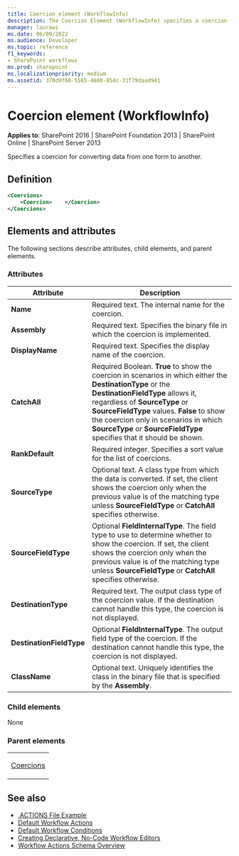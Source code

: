 ```yaml
---
title: Coercion element (WorkflowInfo)
description: The Coercion Element (WorkflowInfo) specifies a coercion for converting data from one form to another.
manager: laurawi
ms.date: 06/09/2022
ms.audience: Developer
ms.topic: reference
f1_keywords:
- SharePoint workflows
ms.prod: sharepoint
ms.localizationpriority: medium
ms.assetid: 370d9f60-5565-4660-854c-31f79daad941
---
```


# Coercion element (WorkflowInfo)

**Applies to**: SharePoint 2016 | SharePoint Foundation 2013 | SharePoint Online | SharePoint Server 2013

Specifies a coercion for converting data from one form to another.

## Definition

```XML
<Coercions>
    <Coercion>    </Coercion>
</Coercions>
```

## Elements and attributes

The following sections describe attributes, child elements, and parent elements.

### Attributes


| Attribute | Description |
| --- | --- |
| **Name** | Required text. The internal name for the coercion. |
| **Assembly** | Required text. Specifies the binary file in which the coercion is implemented. |
| **DisplayName** | Required text. Specifies the display name of the coercion. |
| **CatchAll** | Required Boolean. **True** to show the coercion in scenarios in which either the **DestinationType** or the **DestinationFieldType** allows it, regardless of **SourceType** or **SourceFieldType** values. **False** to show the coercion only in scenarios in which **SourceType** or **SourceFieldType** specifies that it should be shown. |
| **RankDefault** | Required integer. Specifies a sort value for the list of coercions. |
| **SourceType** | Optional text. A class type from which the data is converted. If set, the client shows the coercion only when the previous value is of the matching type unless **SourceFieldType** or **CatchAll** specifies otherwise. |
| **SourceFieldType** | Optional **FieldInternalType**. The field type to use to determine whether to show the coercion. If set, the client shows the coercion only when the previous value is of the matching type unless **SourceFieldType** or **CatchAll** specifies otherwise. |
| **DestinationType** | Required text. The output class type of the coercion value. If the destination cannot handle this type, the coercion is not displayed. |
| **DestinationFieldType** | Optional **FieldInternalType**. The output field type of the coercion. If the destination cannot handle this type, the coercion is not displayed. |
| **ClassName** | Optional text. Uniquely identifies the class in the binary file that is specified by the **Assembly**. |

### Child elements

None

### Parent elements

<table>
<colgroup>
<col width="100%" />
</colgroup>
<tbody>
<tr class="odd">
<td align="left"><p><a href="coercions-element-workflowinfo.md">Coercions</a></p></td>
</tr>
</tbody>
</table>


## See also

- [.ACTIONS File Example](actions-file-example-workflowinfo.md)
- [Default Workflow Actions](default-workflow-actions-workflowinfo.md)
- [Default Workflow Conditions](default-workflow-conditions-workflowinfo.md)
- [Creating Declarative, No-Code Workflow Editors](https://msdn.microsoft.com/library/60dfda8d-e724-4d7d-9578-aa239c362dcf(Office.15).aspx)
- [Workflow Actions Schema Overview](https://msdn.microsoft.com/library/25da07cb-b228-43f2-9cdf-c8c71c3eabbb(Office.15).aspx)








